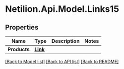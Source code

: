 # Netilion.Api.Model.Links15
## Properties

Name | Type | Description | Notes
------------ | ------------- | ------------- | -------------
**Products** | [**Link**](Link.md) |  | 

[[Back to Model list]](../README.md#documentation-for-models) [[Back to API list]](../README.md#documentation-for-api-endpoints) [[Back to README]](../README.md)


